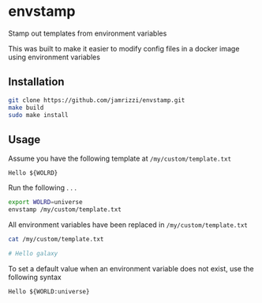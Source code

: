 # envstamp

Stamp out templates from environment variables

This was built to make it easier to modify config files in a docker
image using environment variables


## Installation

```sh
git clone https://github.com/jamrizzi/envstamp.git
make build
sudo make install
```


## Usage

Assume you have the following template at `/my/custom/template.txt`

```
Hello ${WOLRD}

```

Run the following . . .

```sh
export WOLRD=universe
envstamp /my/custom/template.txt

```

All environment variables have been replaced in `/my/custom/template.txt`

```sh
cat /my/custom/template.txt

# Hello galaxy

```

To set a default value when an environment variable does not exist, use the following syntax
```
Hello ${WORLD:universe}

```
